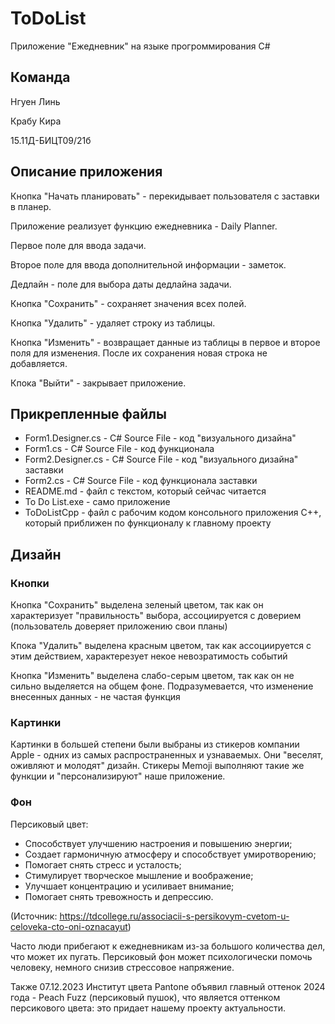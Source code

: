 # ToDoList
Приложение "Ежедневник" на языке прогроммирования C#

## Команда

Нгуен Линь

Крабу Кира

15.11Д-БИЦТ09/21б

## Описание приложения

Кнопка "Начать планировать" - перекидывает пользователя с заставки в планер.

Приложение реализует функцию ежедневника - Daily Planner.

Первое поле для ввода задачи.

Второе поле для ввода дополнительной информации - заметок.

Дедлайн - поле для выбора даты дедлайна задачи.

Кнопка "Сохранить" - сохраняет значения всех полей.

Кнопка "Удалить" - удаляет строку из таблицы.

Кнопка "Изменить" - возвращает данные из таблицы в первое и второе поля для изменения. После их сохранения новая строка не добавляется.

Кпока "Выйти" - закрывает приложение.

## Прикрепленные файлы

- Form1.Designer.cs - C# Source File - код "визуального дизайна" 
- Form1.cs - C# Source File - код функционала 
- Form2.Designer.cs - C# Source File - код "визуального дизайна" заставки
- Form2.cs - C# Source File - код функционала заставки
- README.md - файл с текстом, который сейчас читается
- To Do List.exe - само приложение
- ToDoListCpp - файл с рабочим кодом консольного приложения С++, который приближен по функционалу к главному проекту

## Дизайн
### Кнопки

Кнопка "Сохранить" выделена зеленый цветом, так как он характеризует "правильность" выбора, ассоциируется с доверием (пользователь доверяет приложению свои планы)

Кпока "Удалить" выделена красным цветом, так как ассоциируется с этим действием, характерезует некое невозратимость событий

Кнопка "Изменить" выделена слабо-серым цветом, так как он не сильно выделяется на общем фоне. Подразумевается, что изменение внесенных данных - не частая функция

### Картинки

Картинки в большей степени были выбраны из стикеров компании Apple - одних из самых распространенных и узнаваемых. Они "веселят, оживляют и молодят" дизайн. Стикеры Memoji выполняют такие же функции и "персонализируют" наше приложение.

### Фон

Персиковый цвет:

- Способствует улучшению настроения и повышению энергии;
- Создает гармоничную атмосферу и способствует умиротворению;
- Помогает снять стресс и усталость;
- Стимулирует творческое мышление и воображение;
- Улучшает концентрацию и усиливает внимание;
- Помогает снять тревожность и депрессию.

(Источник: https://tdcollege.ru/associacii-s-persikovym-cvetom-u-celoveka-cto-oni-oznacayut)

Часто люди прибегают к ежедневникам из-за большого количества дел, что может их пугать. Персиковый фон может психологически помочь человеку, немного снизив стрессовое напряжение.

Также 07.12.2023 Институт цвета Pantone объявил главный оттенок 2024 года - Peach Fuzz (персиковый пушок), что является оттенком персикового цвета: это придает нашему проекту актуальности.
